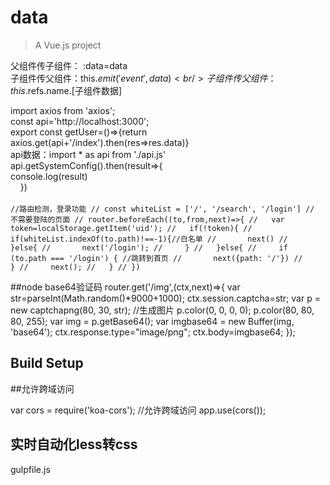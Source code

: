 # data

> A Vue.js project

父组件传子组件： :data=data  <br/>
子组件传父组件：this.$emit('event',data)<br/>
子组件传父组件：this.$refs.name.[子组件数据]<br/>


import axios from 'axios';<br/>
const api='http://localhost:3000';<br/>
export const getUser=()=>{return axios.get(api+'/index').then(res=>res.data)}<br/>
api数据：import * as api from './api.js'<br/>
  api.getSystemConfig().then(result=>{<br/>
        console.log(result)<br/>
      })<br/>
<br/>
`//路由检测，登录功能
// const whiteList = ['/', '/search', '/login'] // 不需要登陆的页面
// router.beforeEach((to,from,next)=>{
//   var token=localStorage.getItem('uid');
//   if(!token){
//     if(whiteList.indexOf(to.path)!==-1){//白名单
//       next()
//     }else{
//       next('/login');
//     }
//   }else{
//     if (to.path === '/login') { //跳转到首页
//       next({path: '/'})
//     }
//     next();
//   }
// })`

##node base64验证码
router.get('/img',(ctx,next)=>{
  var str=parseInt(Math.random()*9000+1000);
  ctx.session.captcha=str;
  var p = new captchapng(80, 30, str); //生成图片
  p.color(0, 0, 0, 0);
  p.color(80, 80, 80, 255);
  var img = p.getBase64();
  var imgbase64 = new Buffer(img, 'base64');
  ctx.response.type="image/png";
  ctx.body=imgbase64;
});

## Build Setup<br/>


##允许跨域访问

var cors = require('koa-cors');
//允许跨域访问
app.use(cors());
## 

## 实时自动化less转css<br/>
gulpfile.js
